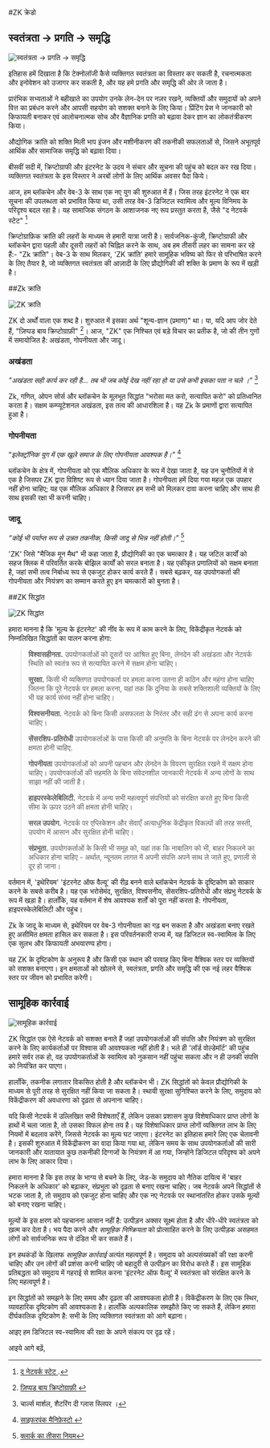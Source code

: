 #ZK क्रेडो 

## स्वतंत्रता → प्रगति → समृद्धि

![स्वतंत्रता → प्रगति → समृद्धि ](freedom-progress-prosperity.jpeg)

इतिहास हमें दिखाता है कि टेक्नोलॉजी कैसे व्यक्तिगत स्वतंत्रता का विस्तार कर सकती है, रचनात्मकता और इनोवेशन को उजागर कर सकती है, और यह हमे प्रगति और समृद्धि की ओर ले जाता है।

प्रारंभिक सभ्यताओं ने बहीखाते का उपयोग उनके लेन-देन पर नज़र रखने, व्यक्तियों और समुदायों को अपने वित्त का प्रबंधन करने और आपसी सहयोग को सशक्त बनाने के लिए किया। प्रिंटिंग प्रेस ने जानकारी को किफायती बनाकर एवं आलोचनात्मक सोच और वैज्ञानिक प्रगति को बढ़ावा देकर ज्ञान का लोकतंत्रीकरण किया।

औद्योगिक क्रांति को शक्ति मिली भाप इंजन और मशीनीकरण की तकनीकी सफलताओं से, जिसने अभूतपूर्व आर्थिक और सामाजिक समृद्धि को बढ़ावा दिया।

बीसवीं सदी में, क्रिप्टोग्राफी और इंटरनेट के उदय ने संचार और सूचना की पहुंच को बदल कर रख दिया। व्यक्तिगत स्वतंत्रता के इस विस्तार ने अरबों लोगों के लिए आर्थिक अवसर पैदा किये।

आज, हम ब्लॉकचेन और वेब-3 के साथ एक नए युग की शुरुआत में हैं। जिस तरह इंटरनेट ने एक बार सूचना की उपलब्धता को प्रभावित किया था, उसी तरह वेब-3 डिजिटल स्वामित्व और मूल्य विनिमय के परिदृश्य बदल रहा है। यह सामाजिक संगठन के आशाजनक नए रूप प्रस्तुत करता है, जैसे "द नेटवर्क स्टेट" [^1]

क्रिप्टोग्राफ़िक क्रांति की लहरों के माध्यम से हमारी यात्रा जारी है। सार्वजनिक-कुंजी, क्रिप्टोग्राफी और ब्लॉकचेन द्वारा पहली और दूसरी लहरों को चिह्नित करने के साथ, अब हम तीसरी लहर का सामना कर रहे हैं:- "Zk क्रांति"। वेब-3 के साथ मिलकर, 'ZK क्रांति' हमारे सामूहिक भविष्य को फिर से परिभाषित करने के लिए तैयार है, जो व्यक्तिगत स्वतंत्रता की आज़ादी के लिए प्रौद्योगिकी की शक्ति के प्रमाण के रूप में खड़ी है।

##Zk क्रांति

![ZK क्रांति](zk-revolution.jpeg)

ZK दो अर्थों वाला एक शब्द है। शुरुआत में इसका अर्थ "शून्य-ज्ञान (प्रमाण)" था। या, यदि आप जोर देते हैं, "ज़िप्पड बाय क्रिप्टोग्राफ़ी" [^2]। आज, "ZK" एक निश्चित एवं बड़े विचार का प्रतीक है, जो की तीन गुणों में समायोजित है: अखंडता, गोपनीयता और जादू।

### अखंडता

*"अखंडता सही कार्य कर रही है... तब भी जब कोई देख नहीं रहा हो या उसे कभी इसका पता न चले ।"* [^3]

Zk, गणित, ओपन सोर्स और ब्लॉकचेन के मूलभूत सिद्धांत "भरोसा मत करो, सत्यापित करो" को प्रतिध्वनित करता है। सक्षम कम्प्यूटेशनल अखंडता, इस तत्व की आधारशिला है। यह Zk के प्रमाणों द्वारा सत्यापित हुआ है।

### गोपनीयता

“*इलेक्ट्रॉनिक युग में एक खुले समाज के लिए गोपनीयता आवश्यक है।”* [^4]

ब्लॉकचेन के क्षेत्र में, गोपनीयता को एक मौलिक अधिकार के रूप में देखा जाता है, यह उन चुनौतियों में से एक है जिसपर ZK द्वारा विशिष्ट रूप से ध्यान दिया जाता है। गोपनीयता हमें दिया गया महज़ एक उपहार नहीं होना चाहिए; यह एक मौलिक अधिकार है जिसपर हम सभी को मिलकर दावा करना चाहिए और साथ ही साथ इसकी रक्षा भी करनी चाहिए।

### जादू

*“कोई भी पर्याप्त रूप से उन्नत तकनीक, किसी जादू से भिन्न नहीं होती।”* [^5]

'ZK' जिसे "मैजिक मून मैथ" भी कहा जाता है, प्रौद्योगिकी का एक चमत्कार है। यह जटिल कार्यों को सहज क्लिक में परिवर्तित करके बोझिल कार्यों को सरल बनाता है। यह एकीकृत प्रणालियों को सक्षम बनाता है, जहां सभी तत्व निर्बाध्य रूप से एकजुट होकर कार्य करते हैं। सबसे बढ़कर, यह उपयोगकर्ता की गोपनीयता और नियंत्रण का सम्मान करते हुए इन चमत्कारों को बुनता है।

##ZK सिद्धांत

![ZK सिद्धांत](zk-principles.jpeg)

हमारा मानना है कि 'मूल्य के इंटरनेट' की नींव के रूप में काम करने के लिए, विकेंद्रीकृत नेटवर्क को निम्नलिखित सिद्धांतों का पालन करना होगा:

> **विश्वासहीनता.** उपयोगकर्ताओं को दूसरों पर आश्रित हुए बिना, लेनदेन की अखंडता और नेटवर्क स्थिति को स्वतंत्र रूप से सत्यापित करने में सक्षम होना चाहिए।
> 
> **सुरक्षा.** किसी भी व्यक्तिगत उपयोगकर्ता पर हमला करना उतना ही कठिन और महंगा होना चाहिए जितना कि पूरे नेटवर्क पर हमला करना, यहां तक कि दुनिया के सबसे शक्तिशाली व्यक्तियों के लिए भी यह कार्य संभव नहीं होना चाहिए। 
> 
> **विश्वसनीयता.** नेटवर्क को बिना किसी असफलता के निरंतर और सही ढंग से अपना कार्य करना चाहिए।
> 
> **सेंसरशिप-प्रतिरोधी** उपयोगकर्ताओं के पास किसी की अनुमति के बिना नेटवर्क पर लेनदेन करने की क्षमता होनी चाहिए.
> 
> **गोपनीयता** उपयोगकर्ताओं को अपनी पहचान और लेनदेन के विवरण सुरक्षित रखने में सक्षम होना चाहिए। उपयोगकर्ताओं की सहमति के बिना संवेदनशील जानकारी नेटवर्क में अन्य लोगों के साथ साझा नहीं की जाती है।
> 
> **हाइपरस्केलेबिलिटी.** नेटवर्क में अन्य सभी महत्वपूर्ण संपत्तियों को संरक्षित करते हुए बिना किसी सीमा के ऊपर उठने की क्षमता होनी चाहिए।
> 
> **सरल उपयोग.** नेटवर्क पर एप्लिकेशन और सेवाएँ अत्याधुनिक केंद्रीकृत विकल्पों की तरह सस्ती, उपयोग में आसान और सुरक्षित होनी चाहिए।
> 
> **संप्रभुता.** उपयोगकर्ताओं के किसी भी समूह को, यहां तक कि नाबालिग को भी, बाहर निकलने का अधिकार होना चाहिए - अर्थात, न्यूनतम लागत में अपनी संपत्ति अपने साथ ले जाते हुए, प्रणाली से दूर हो जाना।

वर्तमान में, 'इथेरियम' 'इंटरनेट ऑफ वैल्यू' की रीढ़ बनने वाले ब्लॉकचेन नेटवर्क के दृष्टिकोण को साकार करने के सबसे करीब है। यह एक भरोसेमंद, सुरक्षित, विश्वसनीय, सेंसरशिप-प्रतिरोधी और संप्रभु नेटवर्क के रूप में खड़ा है। हालाँकि, यह वर्तमान में शेष 
आवश्यक शर्तों को पूरा नहीं करता है: गोपनीयता, हाइपरस्केलेबिलिटी और पहुंच।

Zk के जादू के माध्यम से, इथेरियम पर वेब-3 गोपनीयता का गढ़ बन सकता है और अखंडता बनाए रखते हुए असीमित क्षमता हासिल कर सकता है। इस परिवर्तनकारी राज्य में, यह डिजिटल स्व-स्वामित्व के लिए एक सुलभ और किफायती अभयारण्य होगा। 

यह ZK के दृष्टिकोण के अनुरूप है और किसी एक स्थान की परवाह किए बिना वैश्विक स्तर पर व्यक्तियों को सशक्त बनाएगा। इन क्षमताओं को खोलने से, स्वतंत्रता, प्रगति और समृद्धि की एक नई लहर वैश्विक स्तर पर जीवन को प्रभावित करेगी।


## सामूहिक कार्रवाई

![सामूहिक कार्रवाई](the-collective-action.jpeg)

ZK सिद्धांत एक ऐसे नेटवर्क को सशक्त बनाते हैं जहां उपयोगकर्ताओं की संपत्ति और नियंत्रण को सुरक्षित करने के लिए कार्यकर्ताओं पर विश्वास की आवश्यकता नहीं होती है। भले ही 'लॉर्ड वोल्डेमॉर्ट' की पहुंच हमारे सर्वर तक हो, वह उपयोगकर्ताओं के स्वामित्व को नुकसान नहीं पहुंचा सकता और न ही उनकी संपत्ति को नियंत्रित कर पाएगा।

हालाँकि, तकनीक लगातार विकसित होती है और ब्लॉकचेन भी। ZK सिद्धांतों को केवल प्रौद्योगिकी के माध्यम से पूरी तरह से सुरक्षित नहीं किया जा सकता है। स्थायी सुरक्षा सुनिश्चित करने के लिए, समुदाय को विकेंद्रीकरण की अवधारणा को दृढ़ता से अपनाना चाहिए।

यदि किसी नेटवर्क में उल्लिखित सभी विशेषताएँ हैं, लेकिन उसका प्रशासन कुछ विशेषाधिकार प्राप्त लोगों के हाथों में चला जाता है, तो उसका विफल होना तय है। यह विशेषाधिकार प्राप्त लोगों व्यक्तिगत लाभ के लिए नियमों में बदलाव करेंगे, जिससे नेटवर्क का मूल्य घट जाएगा। इंटरनेट का इतिहास हमारे लिए एक चेतावनी है। इसकी शुरुआत में विकेंद्रीकरण का वादा किया गया था, लेकिन समय के साथ उपयोगकर्ताओं की सारी  जानकारी और यातायात कुछ तकनीकी दिग्गजों के नियंत्रण में आ गया, जिन्होंने डिजिटल परिदृश्य को अपने लाभ के लिए आकार दिया।

हमारा मानना ​​है कि इस तरह के भाग्य से बचने के लिए, जेड-के समुदाय को नैतिक दायित्व में 'बाहर निकलने के अधिकार' को बढ़ाकर, संप्रभुता को दृढ़ता से बनाए रखना चाहिए। जब नेटवर्क अपने सिद्धांतों से भटक जाता है, तो समुदाय को एकजुट होना चाहिए और एक नए नेटवर्क पर स्थानांतरित होकर उसके मूल्यों को बनाए रखना चाहिए।

मूल्यों के इस क्षरण को पहचानना आसान नहीं है: उत्पीड़न अक्सर सूक्ष्म होता है और धीरे-धीरे स्वतंत्रता को ख़त्म कर देता है। भय पैदा करने और *सामूहिक निष्क्रियता* को प्रोत्साहित करने के लिए उत्पीड़क असहमत लोगों को सार्वजनिक रूप से दंडित भी कर सकते हैं।

इन हथकंडों के खिलाफ *सामूहिक कार्रवाई* अत्यंत महत्वपूर्ण है। समुदाय को अल्पसंख्यकों की रक्षा करनी चाहिए और उन लोगों की प्रशंसा करनी चाहिए जो बहादुरी से उत्पीड़न का विरोध करते हैं। इस सामूहिक प्रतिबद्धता को समुदाय में गहराई से शामिल करना 'इंटरनेट ऑफ वैल्यू' में स्वतंत्रता को संरक्षित करने के लिए महत्वपूर्ण है।

इन सिद्धांतों को समझने के लिए समय और दृढ़ता की आवश्यकता होती है। विकेंद्रीकरण के लिए एक स्थिर, व्यावहारिक दृष्टिकोण की आवश्यकता है। हालाँकि अल्पकालिक समझौते किए जा सकते हैं, लेकिन हमारा दीर्घकालिक दृष्टिकोण है: सभी के लिए व्यक्तिगत स्वतंत्रता को आगे बढ़ाना।

आइए हम डिजिटल स्व-स्वामित्व की रक्षा के अपने संकल्प पर दृढ़ रहें।

आइये आगे बढ़ें,

[^1]: [द नेटवर्क स्टेट ](https://thenetworkstate.com/the-network-state-in-one-sentence).
[^2]: [ज़िप्पड बाय क्रिप्टोग्राफ़ी ](https://twitter.com/vitalikbuterin/status/1309298689156866048)
[^3]: चार्ल्स मार्शल, शैटरिंग दी ग्लास स्लिपर ।
[^4]: [साइफरपंक मैनिफ़ेस्टो ](https://nakamotoinstitute.org/static/docs/cypherpunk-manifesto.txt)
[^5]: [क्लार्क का तीसरा नियम](https://en.wikipedia.org/wiki/Clarke%27s_three_laws)
